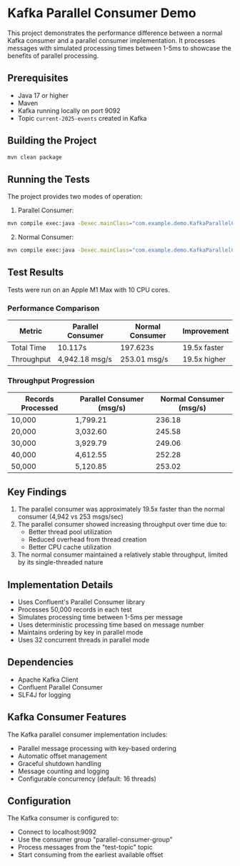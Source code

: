 # Kafka Parallel Consumer Demo

This project demonstrates the performance difference between a normal Kafka consumer and a parallel consumer implementation. It processes messages with simulated processing times between 1-5ms to showcase the benefits of parallel processing.

## Prerequisites

- Java 17 or higher
- Maven
- Kafka running locally on port 9092
- Topic `current-2025-events` created in Kafka

## Building the Project

```bash
mvn clean package
```

## Running the Tests

The project provides two modes of operation:

1. Parallel Consumer:
```bash
mvn compile exec:java -Dexec.mainClass="com.example.demo.KafkaParallelConsumer" -Dexec.args="parallel"
```

2. Normal Consumer:
```bash
mvn compile exec:java -Dexec.mainClass="com.example.demo.KafkaParallelConsumer" -Dexec.args="normal"
```

## Test Results

Tests were run on an Apple M1 Max with 10 CPU cores.

### Performance Comparison

| Metric | Parallel Consumer | Normal Consumer | Improvement |
|--------|------------------|----------------|-------------|
| Total Time | 10.117s | 197.623s | 19.5x faster |
| Throughput | 4,942.18 msg/s | 253.01 msg/s | 19.5x higher |

### Throughput Progression

| Records Processed | Parallel Consumer (msg/s) | Normal Consumer (msg/s) |
|-------------------|--------------------------|------------------------|
| 10,000 | 1,799.21 | 236.18 |
| 20,000 | 3,032.60 | 245.58 |
| 30,000 | 3,929.79 | 249.06 |
| 40,000 | 4,612.55 | 252.28 |
| 50,000 | 5,120.85 | 253.02 |

## Key Findings

1. The parallel consumer was approximately 19.5x faster than the normal consumer (4,942 vs 253 msgs/sec)
2. The parallel consumer showed increasing throughput over time due to:
   - Better thread pool utilization
   - Reduced overhead from thread creation
   - Better CPU cache utilization
3. The normal consumer maintained a relatively stable throughput, limited by its single-threaded nature

## Implementation Details

- Uses Confluent's Parallel Consumer library
- Processes 50,000 records in each test
- Simulates processing time between 1-5ms per message
- Uses deterministic processing time based on message number
- Maintains ordering by key in parallel mode
- Uses 32 concurrent threads in parallel mode

## Dependencies

- Apache Kafka Client
- Confluent Parallel Consumer
- SLF4J for logging

## Kafka Consumer Features

The Kafka parallel consumer implementation includes:
- Parallel message processing with key-based ordering
- Automatic offset management
- Graceful shutdown handling
- Message counting and logging
- Configurable concurrency (default: 16 threads)

## Configuration

The Kafka consumer is configured to:
- Connect to localhost:9092
- Use the consumer group "parallel-consumer-group"
- Process messages from the "test-topic" topic
- Start consuming from the earliest available offset 